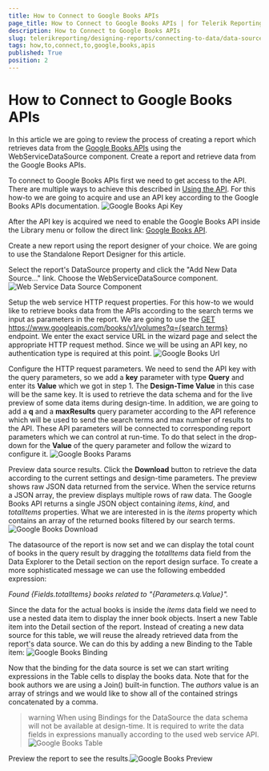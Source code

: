 ```yaml
---
title: How to Connect to Google Books APIs
page_title: How to Connect to Google Books APIs | for Telerik Reporting Documentation
description: How to Connect to Google Books APIs
slug: telerikreporting/designing-reports/connecting-to-data/data-source-components/webservicedatasource-component/how-to-connect-to-google-books-apis
tags: how,to,connect,to,google,books,apis
published: True
position: 2
---
```


# How to Connect to Google Books APIs



In this article we are going to review the process of creating a report which retrieves data from the
        [Google Books APIs](https://developers.google.com/books/)
        using the WebServiceDataSource component.
      Create a report and retrieve data from the Google Books APIs.

To connect to Google Books APIs first we need to get access to the API. There are multiple ways to achieve this described in
              [Using the API](https://developers.google.com/books/docs/v1/using).
              For this how-to we are going to acquire and use an API key according to the Google Books APIs documentation.
            ![Google Books Api Key](images/DataSources/GoogleBooksApiKey.png)

After the API key is acquired we need to enable the Google Books API inside the Library menu or follow the direct link:
              [Google Books API](https://console.developers.google.com/apis/library/books.googleapis.com).
            

Create a new report using the report designer of your choice. We are going to use the Standalone Report Designer for this article.

Select the report's DataSource property and click the "Add New Data Source..." link. Choose the WebServiceDataSource component.
            ![Web Service Data Source Component](images/DataSources/WebServiceDataSourceComponent.png)

Setup the web service HTTP request properties. For this how-to we would like to retrieve books data from the APIs according to
              the search terms we input as parameters in the report. We are going to use the
              [GET https://www.googleapis.com/books/v1/volumes?q={search terms}](https://developers.google.com/books/docs/v1/reference/volumes/list) endpoint.
              We enter the exact service URL in the wizard page and select the appropriate HTTP request method.
              Since we will be using an API key, no authentication type is required at this point.
            ![Google Books Url](images/DataSources/GoogleBooksUrl.png)

Configure the HTTP request parameters. We need to send the API key with the query parameters, so we add a __key__
              parameter with type __Query__ and enter its __Value__ which we got in step 1. The __Design-Time Value__ in this case
              will be the same key. It is used to retrieve the data schema and for the live preview of some data items during design-time.
              In addition, we are going to add a __q__ and a __maxResults__ query parameter according to the API reference which will be used to send the
              search terms and max number of results to the API. These API parameters will be connected to corresponding report parameters
              which we can control at run-time. To do that select __<New Report Parameter>__ in the drop-down for the __Value__ of the query
              parameter and follow the wizard to configure it.
            ![Google Books Params](images/DataSources/GoogleBooksParams.png)

Preview data source results. Click the __Download__ button to retrieve the data according to the current settings and design-time parameters.
              The preview shows raw JSON data returned from the service. When the service returns a JSON array, the preview displays multiple rows of raw data.
              The Google Books API returns a single JSON object containing *items*, *kind*, and
              *totalItems* properties. What we are interested in is the *items* property which contains an array of the returned books
              filtered by our search terms.
            ![Google Books Download](images/DataSources/GoogleBooksDownload.png)

The datasource of the report is now set and we can display the total count of books in the query result by dragging the *totalItems*
              data field from the Data Explorer to the Detail section on the report design surface. To create a more sophisticated message we can use the following embedded expression:
            

*Found {Fields.totalItems} books related to "{Parameters.q.Value}".*

Since the data for the actual books is inside the *items* data field we need to use a nested data item to display the inner book objects.
              Insert a new Table item into the Detail section of the report. Instead of creating a new data source for this table, we will reuse the already retrieved data from the
              report's data source. We can do this by adding a new Binding to the Table item:
            ![Google Books Binding](images/DataSources/GoogleBooksBinding.png)

Now that the binding for the data source is set we can start writing expressions in the Table cells to display the books data.
              Note that for the book authors we are using a Join() built-in function. The *authors* value is an array of strings and we would like to show all of the
              contained strings concatenated by a comma.
            

>warning When using Bindings for the DataSource the data schema will not be available at design-time. It is required to write the data fields in expressions manually                according to the used web service API.              
![Google Books Table](images/DataSources/GoogleBooksTable.png)

Preview the report to see the results.![Google Books Preview](images/DataSources/GoogleBooksPreview.png)
